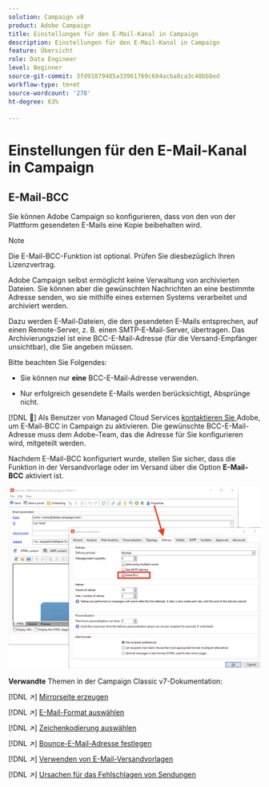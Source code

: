 ```yaml
---
solution: Campaign v8
product: Adobe Campaign
title: Einstellungen für den E-Mail-Kanal in Campaign
description: Einstellungen für den E-Mail-Kanal in Campaign
feature: Übersicht
role: Data Engineer
level: Beginner
source-git-commit: 3fd91879485a33961769c684acba8ca3c48bbbed
workflow-type: tm+mt
source-wordcount: '278'
ht-degree: 63%

---
```


# Einstellungen für den E-Mail-Kanal in Campaign

## E-Mail-BCC

Sie können Adobe Campaign so konfigurieren, dass von den von der Plattform gesendeten E-Mails eine Kopie beibehalten wird.

>[!NOTE]
>Die E-Mail-BCC-Funktion ist optional. Prüfen Sie diesbezüglich Ihren Lizenzvertrag.

Adobe Campaign selbst ermöglicht keine Verwaltung von archivierten Dateien. Sie können aber die gewünschten Nachrichten an eine bestimmte Adresse senden, wo sie mithilfe eines externen Systems verarbeitet und archiviert werden.

Dazu werden E-Mail-Dateien, die den gesendeten E-Mails entsprechen, auf einen Remote-Server, z. B. einen SMTP-E-Mail-Server, übertragen. Das Archivierungsziel ist eine BCC-E-Mail-Adresse (für die Versand-Empfänger unsichtbar), die Sie angeben müssen.

Bitte beachten Sie Folgendes:

* Sie können nur **eine** BCC-E-Mail-Adresse verwenden.

* Nur erfolgreich gesendete E-Mails werden berücksichtigt, Absprünge nicht.

[!DNL :speech_balloon:] Als Benutzer von Managed Cloud Services  [kontaktieren Sie ](../start/campaign-faq.md#support) Adobe, um E-Mail-BCC in Campaign zu aktivieren. Die gewünschte BCC-E-Mail-Adresse muss dem Adobe-Team, das die Adresse für Sie konfigurieren wird, mitgeteilt werden.

Nachdem E-Mail-BCC konfiguriert wurde, stellen Sie sicher, dass die Funktion in der Versandvorlage oder im Versand über die Option **E-Mail-BCC** aktiviert ist.

![](assets/email-bcc.png)


**Verwandte** Themen in der Campaign Classic v7-Dokumentation:


[!DNL :arrow_upper_right:] [Mirrorseite erzeugen](https://experienceleague.adobe.com/docs/campaign-classic/using/sending-messages/sending-emails/sending-an-email/email-parameters.html#generating-mirror-page)

[!DNL :arrow_upper_right:] [E-Mail-Format auswählen](https://experienceleague.adobe.com/docs/campaign-classic/using/sending-messages/sending-emails/sending-an-email/email-parameters.html#selecting-message-formats)

[!DNL :arrow_upper_right:] [Zeichenkodierung auswählen](https://experienceleague.adobe.com/docs/campaign-classic/using/sending-messages/sending-emails/sending-an-email/email-parameters.html#character-encoding)

[!DNL :arrow_upper_right:] [Bounce-E-Mail-Adresse festlegen](https://experienceleague.adobe.com/docs/campaign-classic/using/sending-messages/sending-emails/sending-an-email/email-parameters.html#managing-bounce-emails)

[!DNL :arrow_upper_right:] [Verwenden von E-Mail-Versandvorlagen](https://experienceleague.adobe.com/docs/campaign-classic/using/sending-messages/using-delivery-templates/about-templates.html?lang=de)

[!DNL :arrow_upper_right:] [Ursachen für das Fehlschlagen von Sendungen](https://experienceleague.adobe.com/docs/campaign-classic/using/sending-messages/monitoring-deliveries/understanding-delivery-failures.html)
